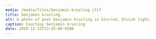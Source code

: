 ```yaml
---
media: /media/files/benjamin-krusling.jfif
title: benjamin krusling
alt: A photo of poet benjamin krusling in blurred, bluish light.
caption: Courtesy benjamin krusling
date: 2020-12-22T13:43:00-0500
---
```

